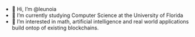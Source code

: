 - 👋 Hi, I’m @leunoia
- 👀 I’m currently studying Computer Science at the University of Florida
- 🌱 I’m interested in math, artificial intelligence and real world applications build ontop of existing blockchains. 

<!---
leunoia/leunoia is a ✨ special ✨ repository because its `README.md` (this file) appears on your GitHub profile.
You can click the Preview link to take a look at your changes.
--->
